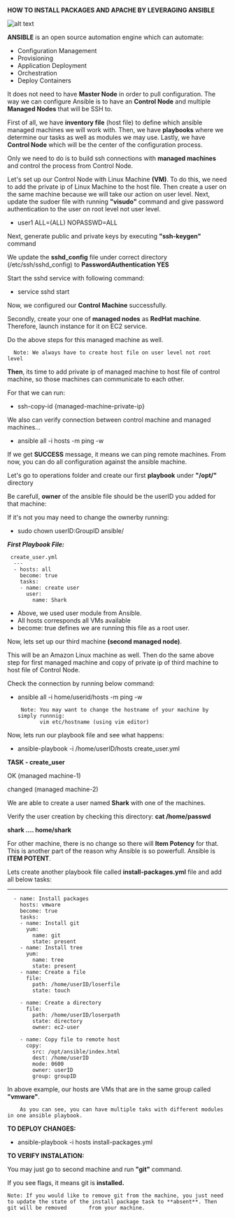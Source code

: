    ****HOW TO INSTALL PACKAGES AND APACHE BY LEVERAGING ANSIBLE****


   ![alt text](https://github.com/tanersa/ansible/blob/feature/ansible-install/Ansible-8.png)


   **ANSIBLE** is an open source automation engine which can automate:
   
   -  Configuration Management
   -  Provisioning
   -  Application Deployment
   -  Orchestration
   -  Deploy Containers


   It does not need to have **Master Node** in order to pull configuration.
   The way we can configure Ansible is to have an **Control Node** and multiple **Managed Nodes** that will be SSH to.
   
   First of all, we have **inventory file** (host file) to define which ansible managed machines we will work with. Then, we have **playbooks** where we determine our 
   tasks as well as modules we may use. Lastly, we have **Control Node** which will be the center of the configuration process.
   
   Only we need to do is to build ssh connections with **managed machines** and control the process from Control Node.
   
   Let's set up our Control Node with Linux Machine **(VM)**. To do this, we need to add the private ip of Linux Machine to the host file.
   Then create a user on the same machine because we will take our action on user level. 
   Next, update the sudoer file with running **"visudo"** command and give password authentication to the user on root level not user level.
   
   -  user1    ALL=(ALL)     NOPASSWD=ALL

   Next, generate public and private keys by executing **"ssh-keygen"** command
   
   We update the **sshd_config** file under correct directory (/etc/ssh/sshd_config) to **PasswordAuthentication  YES**
   
   Start the sshd service with following command:
   -  service sshd start
   
   Now, we configured our **Control Machine** successfully.
   
   Secondly, create your one of **managed nodes** as **RedHat machine**. Therefore, launch instance for it on EC2 service. 
   
   Do the above steps for this managed machine as well.
   
      Note: We always have to create host file on user level not root level
      
**Then**, its time to add private ip of managed machine to host file of control machine, so those machines can communicate to each other.

   For that we can run:  
   -  ssh-copy-id {managed-machine-private-ip}

   We also can verify connection between control machine and managed machines...
   -  ansible all -i hosts -m ping -w


  If we get **SUCCESS** message, it means we can ping remote machines. From now, you can do all configuration against the ansible machine.
  
  Let's go to operations folder and create our first **playbook** under **"/opt/"** directory
  
  Be carefull, **owner** of the ansible file should be the userID you added for that machine:
  
  If it's not you may need to change the ownerby running:
  
   -  sudo chown userID:GroupID ansible/  

**_First Playbook File:_**
     
     create_user.yml 
      ---
      - hosts: all
        become: true
        tasks:
        - name: create user
          user:
            name: Shark
    
   -  Above, we used user module from Ansible.
   -  All hosts corresponds all VMs available
   -  become: true defines we are running this file as a root user.
   
   Now, lets set up our third machine **(second managed node)**.
   
   This will be an Amazon Linux machine as well. Then do the same above step for first managed machine and copy of private ip of third machine to host file of          Control Node.
   
   Check the connection by running below command:
   -  ansible all -i home/userid/hosts -m ping -w
   
           Note: You may want to change the hostname of your machine by simply runnnig:
                 vim etc/hostname (using vim editor)    
                 
                 
  Now, lets run our playbook file and see what happens:
    
   -  ansible-playbook -i /home/userID/hosts create_user.yml

 **TASK - create_user**
 
 OK         (managed machine-1)
 
 changed    (managed machine-2)

   We are able to create a user named **Shark** with one of the machines. 

   Verify the user creation by checking this directory:
   **cat /home/passwd**

   **shark .... home/shark**
   
   For other machine, there is no change so there will **Item Potency** for that.
   This is another part of the reason why Ansible is so powerfull.
   Ansible is **ITEM POTENT**.
   
   Lets create another playbook file called **install-packages.yml** file and add all below tasks:
   -  ---
      - name: Install packages
        hosts: vmware
        become: true
        tasks:
        - name: Install git
          yum:
            name: git
            state: present
        - name: Install tree
          yum:
            name: tree
            state: present
        - name: Create a file
          file:
            path: /home/userID/loserfile
            state: touch

        - name: Create a directory
          file:
            path: /home/userID/loserpath
            state: directory
            owner: ec2-user

        - name: Copy file to remote host
          copy:
            src: /opt/ansible/index.html
            dest: /home/userID
            mode: 0600
            owner: userID
            group: groupID 
   
   In above example, our hosts are VMs that are in the same group called **"vmware"**.
   
        As you can see, you can have multiple taks with different modules in one ansible playbook.
   
   
   **TO DEPLOY CHANGES:**
     
   -  ansible-playbook -i hosts install-packages.yml

   **TO VERIFY INSTALATION:**

You may just go to second machine and run **"git"** command. 

If you see flags, it means git is **installed.**

    Note: If you would like to remove git from the machine, you just need to update the state of the install package task to **absent**. Then git will be removed       from your machine.

   
   
   
   
   
   
   
   
   
   
   
   
   
   
   
